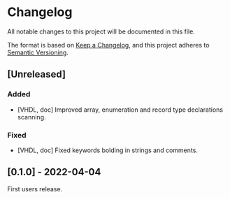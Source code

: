# Changelog

All notable changes to this project will be documented in this file.

The format is based on [Keep a Changelog](https://keepachangelog.com/en/1.0.0/),
and this project adheres to [Semantic Versioning](https://semver.org/spec/v2.0.0.html).

## [Unreleased]
### Added
- [VHDL, doc] Improved array, enumeration and record type declarations scanning.
### Fixed
- [VHDL, doc] Fixed keywords bolding in strings and comments.

## [0.1.0] - 2022-04-04
First users release.
